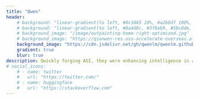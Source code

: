 ```yaml
---
title: "Qwen"
header:
    # background: "linear-gradient(to left, #0c3483 10%, #a2b6df 100%, #5bc0de 100%, #a2b6df 100%);"
    # background: "linear-gradient(to left, #0a4d8c, #3f8ab9, #5bc0de, #a2dfff);"
    # background_image: "/image/outpainting-home-right-optimized.jpg"
    # background_image: "https://qianwen-res.oss-accelerate-overseas.aliyuncs.com/assets/blog/background.png"
    background_image: "https://cdn.jsdelivr.net/gh/qwenlm/qwenlm.github.io@master/static/img/background.webp"
    gradient: true
    blur: true
description: Qwickly forging AGI, they were enhancing intelligence in a manner as unique as the spelling of 'Qwickly' itself, a nod to their innovative spirit.
# social_icons:
    # - name: twitter
    #   url: "https://twitter.com/"
    # - name: huggingface
    #   url: "https://stackoverflow.com"
---
```

